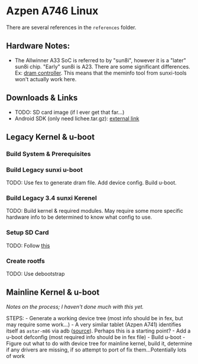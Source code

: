 # Azpen A746 Linux

There are several references in the `references` folder.


## Hardware Notes:

- The Allwinner A33 SoC is referred to by "sun8i", however it is a "later" sun8i chip. "Early" sun8i is A23. There are some significant differences. Ex: [dram controller](https://linux-sunxi.org/DRAM_Controller). This means that the meminfo tool from sunxi-tools won't actually work here.

## Downloads & Links

- TODO: SD card image (if I ever get that far...)
- Android SDK (only need lichee.tar.gz): [external link](https://linux-sunxi.org/A33#Android_SDK)


## Legacy Kernel & u-boot

### Build System & Prerequisites

### Build Legacy sunxi u-boot

TODO: Use fex to generate dram file. Add device config. Build u-boot.


### Build Legacy 3.4 sunxi Kerenel

TODO: Build kernel & required modules. May require some more specific hardware info to be determined to know what config to use.


### Setup SD Card

TODO: Follow [this](https://linux-sunxi.org/Bootable_SD_card)


### Create rootfs

TODO: Use debootstrap



## Mainline Kernel & u-boot

*Notes on the process; I haven't done much with this yet.*

STEPS:
    - Generate a working device tree (most info should be in fex, but may require some work...)
        - A very similar tablet (Azpen A741) identifies itself as `astar-m86` via adb ([source](https://linux-sunxi.org/Azpen_A741)). Perhaps this is a starting point?
    - Add a u-boot defconfig (most required info should be in fex file)
    - Build u-boot
    - Figure out what to do with device tree for mainline kernel, build it, determine if any drivers are missing, if so attempt to port of fix them...Potentially lots of work
